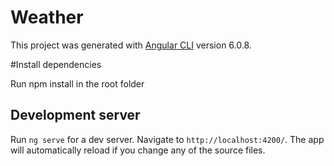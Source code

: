 # Weather

This project was generated with [Angular CLI](https://github.com/angular/angular-cli) version 6.0.8.

#Install dependencies

Run npm install in the root folder

## Development server

Run `ng serve` for a dev server. Navigate to `http://localhost:4200/`. The app will automatically reload if you change any of the source files.
